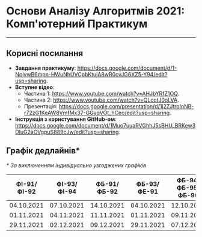 # Основи Аналізу Алгоритмів 2021: Комп'ютерний Практикум

---

## Корисні посилання
- **Завдання практикуму**: https://docs.google.com/document/d/1-NpjvwB6mpn-HWuNhUVCpbKtujA8wR0cvJG6XZ5-Y94/edit?usp=sharing.
- **Вступне відео**:
  - Частина 1: https://www.youtube.com/watch?v=AHJbYRfZ1OQ.
  - Частина 2: https://www.youtube.com/watch?v=QLcotJ0oLVA.
  - Презентація: https://docs.google.com/presentation/d/1j2ZJtroInNB-r72zG1KeAW8VmfMx37-GGyqVOt_hCeo/edit?usp=sharing.
- **Інструкція з користування GitHub-ом**: https://docs.google.com/document/d/1Muo7uuaRVGhhJ5sBHU_BRKew3DluG2aOVgpuS889cJw/edit?usp=sharing.

## Графік дедлайнів*
_* За виключенням індивідуально узгоджених графіків_

| ФІ-91/ФІ-92 | ФІ-93/ФІ-94 | ФБ-91/ФБ-92 | ФБ-93/ФЕ-91 | ФБ-94/ФБ-95/ФБ-96 | 
|:-----------:|:-----------:|:-----------:|:-----------:|:-----------------:|
|  04.10.2021 | 07.10.2021  | 14.10.2021  | 04.10.2021  | 12.10.2021        | 
|  01.11.2021 | 04.11.2021  | 11.11.2021  | 01.11.2021  | 09.11.2021        | 
|  29.11.2021 | 02.12.2021  | 09.12.2021  | 29.11.2021  | 07.12.2021        | 
